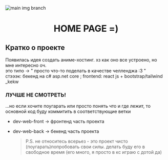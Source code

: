 ![main img branch](https://www.digiseller.ru/preview/319113/p1_3840389_282e566e.jpg)

<div id="toc">
  <ul align="center" style="list-style: none">
    <summary>
      <h1>
        HOME PAGE =)
      </h1>
    </summary>
  </ul>
</div>

**<h2>Кратко о проекте</h2>**
Появилась идея создать аниме-хостинг. хз как оно все устроено, но мне интересно оч. <br>
это типо -> " просто что-то поделать в качестве челленджа :3 " <br>
стэээк: бекенд на c# asp.net core ; frontend: react js + bootstrap/tailwind _kekw 

**<h3>ЛУЧШЕ НЕ СМОТРЕТЬ!</h3>**
...но если хочите поугарать или просто понять что и где лежит, то основной код буду коммитить в соответствующие ветки<br>
- dev-web-front -> фронтенд часть проекта
- dev-web-back -> бекенд часть проекта

  > P.S. не относитесь всерьез - это проект чисто (поугарать)попробовать свои силы. делать буду его в свободное время (его много, я просто в кс играю с дотой да)

